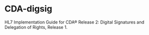 # CDA-digsig
HL7 Implementation Guide for CDA® Release 2: Digital Signatures and Delegation of Rights, Release 1.
